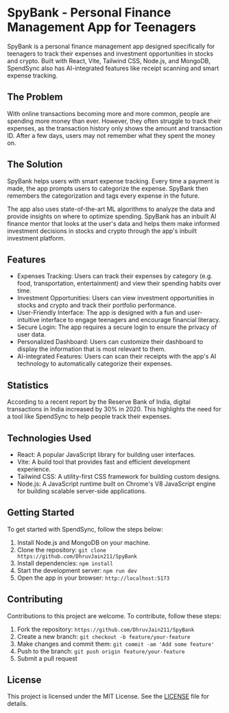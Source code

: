 # SpyBank - Personal Finance Management App for Teenagers

SpyBank is a personal finance management app designed specifically for teenagers to track their expenses and investment opportunities in stocks and crypto. Built with React, Vite, Tailwind CSS, Node.js, and MongoDB, SpendSync also has AI-integrated features like receipt scanning and smart expense tracking.

## The Problem

With online transactions becoming more and more common, people are spending more money than ever. However, they often struggle to track their expenses, as the transaction history only shows the amount and transaction ID. After a few days, users may not remember what they spent the money on.

## The Solution

SpyBank helps users with smart expense tracking. Every time a payment is made, the app prompts users to categorize the expense. SpyBank then remembers the categorization and tags every expense in the future.

The app also uses state-of-the-art ML algorithms to analyze the data and provide insights on where to optimize spending. SpyBank has an inbuilt AI finance mentor that looks at the user's data and helps them make informed investment decisions in stocks and crypto through the app's inbuilt investment platform.

## Features

- Expenses Tracking: Users can track their expenses by category (e.g. food, transportation, entertainment) and view their spending habits over time.
- Investment Opportunities: Users can view investment opportunities in stocks and crypto and track their portfolio performance.
- User-Friendly Interface: The app is designed with a fun and user-intuitive interface to engage teenagers and encourage financial literacy.
- Secure Login: The app requires a secure login to ensure the privacy of user data.
- Personalized Dashboard: Users can customize their dashboard to display the information that is most relevant to them.
- AI-integrated Features: Users can scan their receipts with the app's AI technology to automatically categorize their expenses.

## Statistics

According to a recent report by the Reserve Bank of India, digital transactions in India increased by 30% in 2020. This highlights the need for a tool like SpendSync to help people track their expenses.

## Technologies Used

- React: A popular JavaScript library for building user interfaces.
- Vite: A build tool that provides fast and efficient development experience.
- Tailwind CSS: A utility-first CSS framework for building custom designs.
- Node.js: A JavaScript runtime built on Chrome's V8 JavaScript engine for building scalable server-side applications.

## Getting Started

To get started with SpendSync, follow the steps below:

1. Install Node.js and MongoDB on your machine.
2. Clone the repository: `git clone https://github.com/DhruvJain211/SpyBank`
3. Install dependencies: `npm install`
4. Start the development server: `npm run dev`
5. Open the app in your browser: `http://localhost:5173`

## Contributing

Contributions to this project are welcome. To contribute, follow these steps:

1. Fork the repository: `https://github.com/DhruvJain211/SpyBank`
2. Create a new branch: `git checkout -b feature/your-feature`
3. Make changes and commit them: `git commit -am 'Add some feature'`
4. Push to the branch: `git push origin feature/your-feature`
5. Submit a pull request

## License

This project is licensed under the MIT License. See the [LICENSE](LICENSE) file for details.
